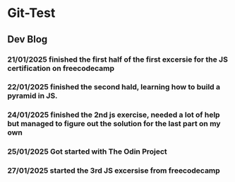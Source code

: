 # Git-Test
## Dev Blog
### 21/01/2025 finished the first half of the first excersie for the JS certification on freecodecamp
### 22/01/2025 finished the second hald, learning how to build a pyramid in JS.
### 24/01/2025 finished the 2nd js exercise, needed a lot of help but managed to figure out the solution for the last part on my own
### 25/01/2025 Got started with The Odin Project
### 27/01/2025 started the 3rd JS excersise from freecodecamp 